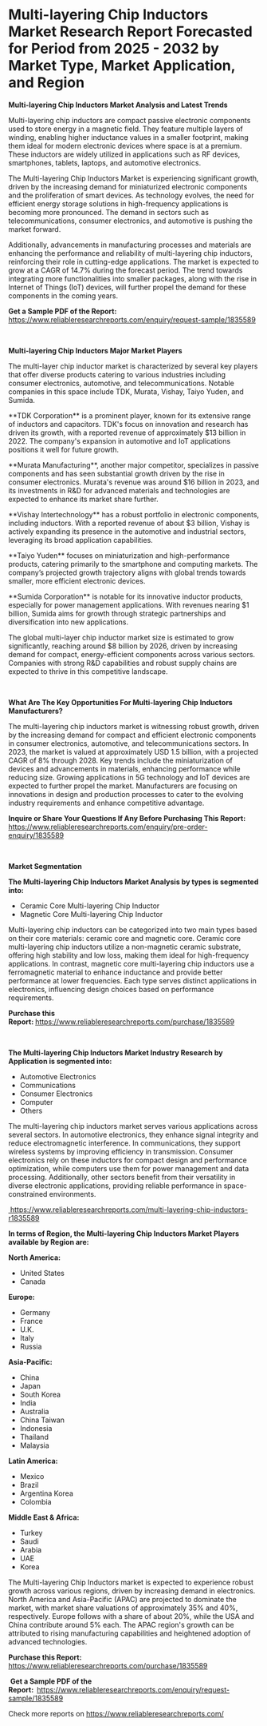 <p><h1>Multi-layering Chip Inductors Market Research Report Forecasted for Period from 2025 -  2032 by Market Type, Market Application, and Region</h1></p><p><strong>Multi-layering Chip Inductors Market Analysis and Latest Trends</strong></p>
<p><p>Multi-layering chip inductors are compact passive electronic components used to store energy in a magnetic field. They feature multiple layers of winding, enabling higher inductance values in a smaller footprint, making them ideal for modern electronic devices where space is at a premium. These inductors are widely utilized in applications such as RF devices, smartphones, tablets, laptops, and automotive electronics.</p><p>The Multi-layering Chip Inductors Market is experiencing significant growth, driven by the increasing demand for miniaturized electronic components and the proliferation of smart devices. As technology evolves, the need for efficient energy storage solutions in high-frequency applications is becoming more pronounced. The demand in sectors such as telecommunications, consumer electronics, and automotive is pushing the market forward.</p><p>Additionally, advancements in manufacturing processes and materials are enhancing the performance and reliability of multi-layering chip inductors, reinforcing their role in cutting-edge applications. The market is expected to grow at a CAGR of 14.7% during the forecast period. The trend towards integrating more functionalities into smaller packages, along with the rise in Internet of Things (IoT) devices, will further propel the demand for these components in the coming years.</p></p>
<p><strong>Get a Sample PDF of the Report:&nbsp;</strong> <a href="https://www.reliableresearchreports.com/enquiry/request-sample/1835589?utm_campaign=2307&utm_medium=2&utm_source=Github&utm_content=ia&utm_term=15022025&utm_id=multi-layering-chip-inductors">https://www.reliableresearchreports.com/enquiry/request-sample/1835589</a></p>
<p>&nbsp;</p>
<p><strong>Multi-layering Chip Inductors Major Market Players</strong></p>
<p><p>The multi-layer chip inductor market is characterized by several key players that offer diverse products catering to various industries including consumer electronics, automotive, and telecommunications. Notable companies in this space include TDK, Murata, Vishay, Taiyo Yuden, and Sumida. </p><p>**TDK Corporation** is a prominent player, known for its extensive range of inductors and capacitors. TDK's focus on innovation and research has driven its growth, with a reported revenue of approximately $13 billion in 2022. The company's expansion in automotive and IoT applications positions it well for future growth.</p><p>**Murata Manufacturing**, another major competitor, specializes in passive components and has seen substantial growth driven by the rise in consumer electronics. Murata's revenue was around $16 billion in 2023, and its investments in R&D for advanced materials and technologies are expected to enhance its market share further.</p><p>**Vishay Intertechnology** has a robust portfolio in electronic components, including inductors. With a reported revenue of about $3 billion, Vishay is actively expanding its presence in the automotive and industrial sectors, leveraging its broad application capabilities.</p><p>**Taiyo Yuden** focuses on miniaturization and high-performance products, catering primarily to the smartphone and computing markets. The company’s projected growth trajectory aligns with global trends towards smaller, more efficient electronic devices.</p><p>**Sumida Corporation** is notable for its innovative inductor products, especially for power management applications. With revenues nearing $1 billion, Sumida aims for growth through strategic partnerships and diversification into new applications.</p><p>The global multi-layer chip inductor market size is estimated to grow significantly, reaching around $8 billion by 2026, driven by increasing demand for compact, energy-efficient components across various sectors. Companies with strong R&D capabilities and robust supply chains are expected to thrive in this competitive landscape.</p></p>
<p>&nbsp;</p>
<p><strong>What Are The Key Opportunities For Multi-layering Chip Inductors Manufacturers?</strong></p>
<p><p>The multi-layering chip inductors market is witnessing robust growth, driven by the increasing demand for compact and efficient electronic components in consumer electronics, automotive, and telecommunications sectors. In 2023, the market is valued at approximately USD 1.5 billion, with a projected CAGR of 8% through 2028. Key trends include the miniaturization of devices and advancements in materials, enhancing performance while reducing size. Growing applications in 5G technology and IoT devices are expected to further propel the market. Manufacturers are focusing on innovations in design and production processes to cater to the evolving industry requirements and enhance competitive advantage.</p></p>
<p><strong>Inquire or Share Your Questions If Any Before Purchasing This Report:</strong> <a href="https://www.reliableresearchreports.com/enquiry/pre-order-enquiry/1835589?utm_campaign=2307&utm_medium=2&utm_source=Github&utm_content=ia&utm_term=15022025&utm_id=multi-layering-chip-inductors">https://www.reliableresearchreports.com/enquiry/pre-order-enquiry/1835589</a></p>
<p>&nbsp;</p>
<p><strong>Market Segmentation</strong></p>
<p><strong>The Multi-layering Chip Inductors Market Analysis by types is segmented into:</strong></p>
<p><ul><li>Ceramic Core Multi-layering Chip Inductor</li><li>Magnetic Core Multi-layering Chip Inductor</li></ul></p>
<p><p>Multi-layering chip inductors can be categorized into two main types based on their core materials: ceramic core and magnetic core. Ceramic core multi-layering chip inductors utilize a non-magnetic ceramic substrate, offering high stability and low loss, making them ideal for high-frequency applications. In contrast, magnetic core multi-layering chip inductors use a ferromagnetic material to enhance inductance and provide better performance at lower frequencies. Each type serves distinct applications in electronics, influencing design choices based on performance requirements.</p></p>
<p><strong>Purchase this Report:&nbsp;</strong><a href="https://www.reliableresearchreports.com/purchase/1835589?utm_campaign=2307&utm_medium=2&utm_source=Github&utm_content=ia&utm_term=15022025&utm_id=multi-layering-chip-inductors">https://www.reliableresearchreports.com/purchase/1835589</a></p>
<p>&nbsp;</p>
<p><strong>The Multi-layering Chip Inductors Market Industry Research by Application is segmented into:</strong></p>
<p><ul><li>Automotive Electronics</li><li>Communications</li><li>Consumer Electronics</li><li>Computer</li><li>Others</li></ul></p>
<p><p>The multi-layering chip inductors market serves various applications across several sectors. In automotive electronics, they enhance signal integrity and reduce electromagnetic interference. In communications, they support wireless systems by improving efficiency in transmission. Consumer electronics rely on these inductors for compact design and performance optimization, while computers use them for power management and data processing. Additionally, other sectors benefit from their versatility in diverse electronic applications, providing reliable performance in space-constrained environments.</p></p>
<p><a href="https://www.reliableresearchreports.com/multi-layering-chip-inductors-r1835589?utm_campaign=2307&utm_medium=2&utm_source=Github&utm_content=ia&utm_term=15022025&utm_id=multi-layering-chip-inductors">&nbsp;https://www.reliableresearchreports.com/multi-layering-chip-inductors-r1835589</a></p>
<p><strong>In terms of Region, the Multi-layering Chip Inductors Market Players available by Region are:</strong></p>
<p>
    <p> <strong> North America: </strong>
        <ul>
            <li>United States</li>
            <li>Canada</li>
        </ul>
        </p> 
    <p> <strong> Europe: </strong>
        <ul>
            <li>Germany</li>
            <li>France</li>
            <li>U.K.</li>
            <li>Italy</li>
            <li>Russia</li>
        </ul>
        </p> 
    <p> <strong> Asia-Pacific: </strong>
        <ul>
            <li>China</li>
            <li>Japan</li>
            <li>South Korea</li>
            <li>India</li>
            <li>Australia</li>
            <li>China Taiwan</li>
            <li>Indonesia</li>
            <li>Thailand</li>
            <li>Malaysia</li>
        </ul>
        </p> 
    <p> <strong> Latin America: </strong>
        <ul>
            <li>Mexico</li>
            <li>Brazil</li>
            <li>Argentina Korea</li>
            <li>Colombia</li>
        </ul>
        </p> 
    <p> <strong> Middle East & Africa: </strong>
        <ul>
            <li>Turkey</li>
            <li>Saudi</li>
            <li>Arabia</li>
            <li>UAE</li>
            <li>Korea</li>
        </ul>
    </p>
    </p>
<p><p>The Multi-layering Chip Inductors market is expected to experience robust growth across various regions, driven by increasing demand in electronics. North America and Asia-Pacific (APAC) are projected to dominate the market, with market share valuations of approximately 35% and 40%, respectively. Europe follows with a share of about 20%, while the USA and China contribute around 5% each. The APAC region's growth can be attributed to rising manufacturing capabilities and heightened adoption of advanced technologies.</p></p>
<p><strong>Purchase this Report: </strong><a href="https://www.reliableresearchreports.com/purchase/1835589?utm_campaign=2307&utm_medium=2&utm_source=Github&utm_content=ia&utm_term=15022025&utm_id=multi-layering-chip-inductors">https://www.reliableresearchreports.com/purchase/1835589</a></p>
<p>&nbsp;<strong>Get a Sample PDF of the Report:&nbsp;&nbsp;</strong><a href="https://www.reliableresearchreports.com/enquiry/request-sample/1835589?utm_campaign=2307&utm_medium=2&utm_source=Github&utm_content=ia&utm_term=15022025&utm_id=multi-layering-chip-inductors">https://www.reliableresearchreports.com/enquiry/request-sample/1835589</a></p>
<p><strong></strong></p>
<p>Check more reports on <a href="https://www.reliableresearchreports.com/?utm_campaign=2307&utm_medium=2&utm_source=Github&utm_content=ia&utm_term=15022025&utm_id=multi-layering-chip-inductors">https://www.reliableresearchreports.com/</a></p>